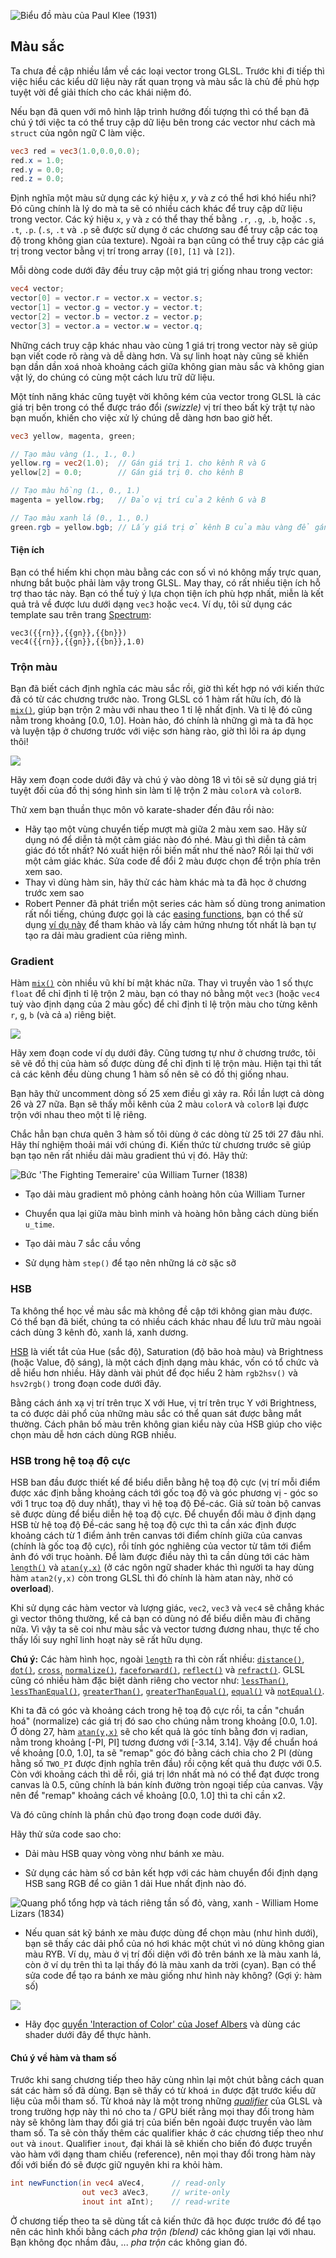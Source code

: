 ![Biểu đồ màu của Paul Klee (1931)](klee.jpg)

## Màu sắc

Ta chưa đề cập nhiều lắm về các loại vector trong GLSL. Trước khi đi tiếp thì việc hiểu các kiểu dữ liệu này rất quan trọng và màu sắc là chủ đề phù hợp tuyệt vời để giải thích cho các khái niệm đó.

Nếu bạn đã quen với mô hình lập trình hướng đối tượng thì có thể bạn đã chú ý tới việc ta có thể truy cập dữ liệu bên trong các vector như cách mà `struct` của ngôn ngữ C làm việc.

```glsl
vec3 red = vec3(1.0,0.0,0.0);
red.x = 1.0;
red.y = 0.0;
red.z = 0.0;
```

Định nghĩa một màu sử dụng các ký hiệu *x*, *y* và *z* có thể hơi khó hiểu nhỉ? Đó cũng chính là lý do mà ta sẽ có nhiều cách khác để truy cập dữ liệu trong vector. Các ký hiệu `x`, `y` và `z` có thể thay thế bằng `.r`, `.g`, `.b`, hoặc `.s`, `.t`, `.p`. (`.s`, `.t` và `.p` sẽ được sử dụng ở các chương sau để truy cập các toạ độ trong không gian của texture). Ngoài ra bạn cũng có thể truy cập các giá trị trong vector bằng vị trí trong array (`[0]`, `[1]` và `[2]`).

Mỗi dòng code dưới đây đều truy cập một giá trị giống nhau trong vector:

```glsl
vec4 vector;
vector[0] = vector.r = vector.x = vector.s;
vector[1] = vector.g = vector.y = vector.t;
vector[2] = vector.b = vector.z = vector.p;
vector[3] = vector.a = vector.w = vector.q;
```

Những cách truy cập khác nhau vào cùng 1 giá trị trong vector này sẽ giúp bạn viết code rõ ràng và dễ dàng hơn. Và sự linh hoạt này cũng sẽ khiến bạn dần dần xoá nhoà khoảng cách giữa không gian màu sắc và không gian vật lý, do chúng có cùng một cách lưu trữ dữ liệu.

Một tính năng khác cũng tuyệt vời không kém của vector trong GLSL là các giá trị bên trong có thể được tráo đổi *(swizzle)* vị trí theo bất kỳ trật tự nào bạn muốn, khiến cho việc xử lý chúng dễ dàng hơn bao giờ hết.

```glsl
vec3 yellow, magenta, green;

// Tạo màu vàng (1., 1., 0.)
yellow.rg = vec2(1.0);  // Gán giá trị 1. cho kênh R và G
yellow[2] = 0.0;        // Gán giá trị 0. cho kênh B

// Tạo màu hồng (1., 0., 1.)
magenta = yellow.rbg;   // Đảo vị trí của 2 kênh G và B

// Tạo màu xanh lá (0., 1., 0.)
green.rgb = yellow.bgb; // Lấy giá trị ở kênh B của màu vàng để gán đồng thời cho cả kênh R và B của màu xanh lá
```

#### Tiện ích

Bạn có thể hiếm khi chọn màu bằng các con số vì nó không mấy trực quan, nhưng bắt buộc phải làm vậy trong GLSL. May thay, có rất nhiều tiện ích hỗ trợ thao tác này. Bạn có thể tuỳ ý lựa chọn tiện ích phù hợp nhất, miễn là kết quả trả về được lưu dưới dạng `vec3` hoặc `vec4`. Ví dụ, tôi sử dụng các template sau trên trang [Spectrum](http://www.eigenlogik.com/spectrum/mac):

```
vec3({{rn}},{{gn}},{{bn}})
vec4({{rn}},{{gn}},{{bn}},1.0)
```

### Trộn màu

Bạn đã biết cách định nghĩa các màu sắc rồi, giờ thì kết hợp nó với kiến thức đã có từ các chương trước nào. Trong GLSL có 1 hàm rất hữu ích, đó là [`mix()`](../glossary/?lan=vi&search=mix), giúp bạn trộn 2 màu với nhau theo 1 tỉ lệ nhất định. Và tỉ lệ đó cũng nằm trong khoảng [0.0, 1.0]. Hoàn hảo, đó chính là những gì mà ta đã học và luyện tập ở chương trước với việc sơn hàng rào, giờ thì lôi ra áp dụng thôi!

![](mix-f.jpg)

Hãy xem đoạn code dưới đây và chú ý vào dòng 18 vì tôi sẽ sử dụng giá trị tuyệt đối của đồ thị sóng hình sin làm tỉ lệ trộn 2 màu `colorA` và `colorB`.

<div class="codeAndCanvas" data="mix.frag"></div>

Thử xem bạn thuần thục môn võ karate-shader đến đâu rồi nào:

* Hãy tạo một vùng chuyển tiếp mượt mà giữa 2 màu xem sao. Hãy sử dụng nó để diễn tả một cảm giác nào đó nhé. Màu gì thì diễn tả cảm giác đó tốt nhất? Nó xuất hiện rồi biến mất như thế nào? Rồi lại thử với một cảm giác khác. Sửa code để đổi 2 màu được chọn để trộn phía trên xem sao.
* Thay vì dùng hàm sin, hãy thử các hàm khác mà ta đã học ở chương trước xem sao
* Robert Penner đã phát triển một series các hàm số dùng trong animation rất nổi tiếng, chúng được gọi là các [easing functions](http://easings.net/), bạn có thể sử dụng [ví dụ này](../edit.php#06/easing.frag) để tham khảo và lấy cảm hứng nhưng tốt nhất là bạn tự tạo ra dải màu gradient của riêng mình.

### Gradient

Hàm [`mix()`](../glossary/?lan=vi&search=mix) còn nhiều vũ khí bí mật khác nữa. Thay vì truyền vào 1 số thực `float` để chỉ định tỉ lệ trộn 2 màu, bạn có thay nó bằng một `vec3` (hoặc `vec4` tuỳ vào định dạng của 2 màu gốc) để chỉ định tỉ lệ trộn màu cho từng kênh `r`, `g`, `b` (và cả `a`) riêng biệt.

![](mix-vec.jpg)

Hãy xem đoạn code ví dụ dưới đây. Cũng tương tự như ở chương trước, tôi sẽ vẽ đồ thị của hàm số được dùng để chỉ định tỉ lệ trộn màu. Hiện tại thì tất cả các kênh đều dùng chung 1 hàm số nên sẽ có đồ thị giống nhau.

Bạn hãy thử uncomment dòng số 25 xem điều gì xảy ra. Rồi lần lượt cả dòng 26 và 27 nữa. Bạn sẽ thấy mỗi kênh của 2 màu `colorA` và `colorB` lại được trộn với nhau theo một tỉ lệ riêng.

<div class="codeAndCanvas" data="gradient.frag"></div>

Chắc hẳn bạn chưa quên 3 hàm số tôi dùng ở các dòng từ 25 tới 27 đâu nhỉ. Hãy thí nghiệm thoải mái với chúng đi. Kiến thức từ chương trước sẽ giúp bạn tạo nên rất nhiều dải màu gradient thú vị đó. Hãy thử:

![Bức 'The Fighting Temeraire' của William Turner (1838)](turner.jpg)

* Tạo dải màu gradient mô phỏng cảnh hoàng hôn của William Turner

* Chuyển qua lại giữa màu bình minh và hoàng hôn bằng cách dùng biến `u_time`.

* Tạo dải màu 7 sắc cầu vồng

* Sử dụng hàm `step()` để tạo nên những lá cờ sặc sỡ

### HSB

Ta không thể học về màu sắc mà không đề cập tới không gian màu được. Có thể bạn đã biết, chúng ta có nhiều cách khác nhau để lưu trữ màu ngoài cách dùng 3 kênh đỏ, xanh lá, xanh dương.

[HSB](http://en.wikipedia.org/wiki/HSL_and_HSV) là viết tắt của Hue (sắc độ), Saturation (độ bão hoà màu) và Brightness (hoặc Value, độ sáng), là một cách định dạng màu khác, vốn có tổ chức và dễ hiểu hơn nhiều. Hãy dành vài phút để đọc hiểu 2 hàm `rgb2hsv()` và `hsv2rgb()` trong đoạn code dưới đây.

Bằng cách ánh xạ vị trí trên trục X với Hue, vị trí trên trục Y với Brightness, ta có được dải phổ của những màu sắc có thể quan sát được bằng mắt thường. Cách phân bố màu trên không gian kiểu này của HSB giúp cho việc chọn màu dễ hơn cách dùng RGB nhiều.

<div class="codeAndCanvas" data="hsb.frag"></div>

### HSB trong hệ toạ độ cực

HSB ban đầu được thiết kế để biểu diễn bằng hệ toạ độ cực (vị trí mỗi điểm được xác định bằng khoảng cách tới gốc toạ độ và góc phương vị - góc so với 1 trục toạ độ duy nhất), thay vì hệ toạ độ Đề-các. Giả sử toàn bộ canvas sẽ được dùng để biểu diễn hệ toạ độ cực. Để chuyển đổi màu ở định dạng HSB từ hệ toạ độ Đề-các sang hệ toạ độ cực thì ta cần xác định được khoảng cách từ 1 điểm ảnh trên canvas tới điểm chính giữa của canvas (chính là gốc toạ độ cực), rồi tính góc nghiêng của vector từ tâm tới điểm ảnh đó với trục hoành. Để làm được điều này thì ta cần dùng tới các hàm [`length()`](../glossary/?lan=vi&search=length) và [`atan(y,x)`](../glossary/?lan=vi&search=atan) (ở các ngôn ngữ shader khác thì người ta hay dùng hàm `atan2(y,x)` còn trong GLSL thì đó chính là hàm atan này, nhờ có **overload**).

Khi sử dụng các hàm vector và lượng giác, `vec2`, `vec3` và `vec4` sẽ chẳng khác gì vector thông thường, kể cả bạn có dùng nó để biểu diễn màu đi chăng nữa. Vì vậy ta sẽ coi như màu sắc và vector tương đương nhau, thực tế cho thấy lối suy nghĩ linh hoạt này sẽ rất hữu dụng.

**Chú ý:** Các hàm hình học, ngoài [`length`](../glossary/?lan=vi&search=length) ra thì còn rất nhiều: [`distance()`](../glossary/?lan=vi&search=distance), [`dot()`](../glossary/?lan=vi&search=dot), [`cross`](../glossary/?lan=vi&search=cross), [`normalize()`](../glossary/?lan=vi&search=normalize), [`faceforward()`](../glossary/?lan=vi&search=faceforward), [`reflect()`](../glossary/?lan=vi&search=reflect) và [`refract()`](../glossary/?lan=vi&search=refract). GLSL cũng có nhiều hàm đặc biệt dành riêng cho vector như: [`lessThan()`](../glossary/?lan=vi&search=lessThan), [`lessThanEqual()`](../glossary/?lan=vi&search=lessThanEqual), [`greaterThan()`](../glossary/?lan=vi&search=greaterThan), [`greaterThanEqual()`](../glossary/?lan=vi&search=greaterThanEqual), [`equal()`](../glossary/?lan=vi&search=equal) và [`notEqual()`](../glossary/?lan=vi&search=notEqual).

Khi ta đã có góc và khoảng cách trong hệ toạ độ cực rồi, ta cần "chuẩn hoá" (normalize) các giá trị đó sao cho chúng nằm trong khoảng [0.0, 1.0]. Ở dòng 27, hàm [`atan(y,x)`](../glossary/?lan=vi&search=atan) sẽ cho kết quả là góc tính bằng đơn vị radian, nằm trong khoảng [-PI, PI] tương đương với [-3.14, 3.14]. Vậy để chuẩn hoá về khoảng [0.0, 1.0], ta sẽ "remap" góc đó bằng cách chia cho 2 PI (dùng hằng số `TWO_PI` được định nghĩa trên đầu) rồi cộng kết quả thu được với 0.5. Còn với khoảng cách thì dễ rồi, giá trị lớn nhất mà nó có thể đạt được trong canvas là 0.5, cũng chính là bán kính đường tròn ngoại tiếp của canvas. Vậy nên để "remap" khoảng cách về khoảng [0.0, 1.0] thì ta chỉ cần x2.

Và đó cũng chính là phần chủ đạo trong đoạn code dưới đây.

<div class="codeAndCanvas" data="hsb-colorwheel.frag"></div>

Hãy thử sửa code sao cho:

* Dải màu HSB quay vòng vòng như bánh xe màu.

* Sử dụng các hàm số cơ bản kết hợp với các hàm chuyển đổi định dạng HSB sang RGB để co giãn 1 dải Hue nhất định nào đó.

![Quang phổ tổng hợp và tách riêng tần số đỏ, vàng, xanh - William Home Lizars (1834)](spectrums.jpg)

* Nếu quan sát kỹ bánh xe màu được dùng để chọn màu (như hình dưới), bạn sẽ thấy các dải phổ của nó hơi khác một chút vì nó dùng không gian màu RYB. Ví dụ, màu ở vị trí đối diện với đỏ trên bánh xe là màu xanh lá, còn ở ví dụ trên thì ta lại thấy đó là màu xanh da trời (cyan). Bạn có thể sửa code để tạo ra bánh xe màu giống như hình này không? (Gợi ý: hàm số)

![](colorwheel.png)

* Hãy đọc [quyển 'Interaction of Color' của Josef Albers](http://www.goodreads.com/book/show/111113.Interaction_of_Color) và dùng các shader dưới đây để thực hành.

<div class="glslGallery" data="160505191155,160505193939,160505200330,160509131554,160509131509,160509131420,160509131240" data-properties="clickRun:editor,openFrameIcon:false,showAuthor:false"></div>

#### Chú ý về hàm và tham số

Trước khi sang chương tiếp theo hãy cùng nhìn lại một chút bằng cách quan sát các hàm số đã dùng. Bạn sẽ thấy có từ khoá `in` được đặt trước kiểu dữ liệu của mỗi tham số. Từ khoá này là một trong những [*qualifier*](http://www.shaderific.com/glsl-qualifiers/#inputqualifier) của GLSL và trong trường hợp này thì nó cho ta / GPU biết rằng mọi thay đổi trong hàm này sẽ không làm thay đổi giá trị của biến bên ngoài được truyền vào làm tham số. Ta sẽ còn thấy thêm các qualifier khác ở các chương tiếp theo như `out` và `inout`. Qualifier `inout`, đại khái là sẽ khiến cho biến đó được truyền vào hàm với dạng tham chiếu (reference), nên mọi thay đổi trong hàm này đối với biến đó sẽ được giữ nguyên khi ra khỏi hàm.

```glsl
int newFunction(in vec4 aVec4,      // read-only
                out vec3 aVec3,     // write-only
                inout int aInt);    // read-write
```

Ở chương tiếp theo ta sẽ dùng tất cả kiến thức đã học được trước đó để tạo nên các hình khối bằng cách *pha trộn (blend)* các không gian lại với nhau. Bạn không đọc nhầm đâu, ... *pha trộn* các không gian đó.
